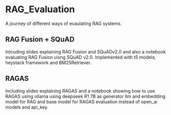# RAG_Evaluation
A journey of different ways of evaulating RAG systems.

## RAG Fusion + SQuAD
Inlcuding slides explaining RAG Fusion and SQuADv2.0 and also a notebook evaluating RAG Fusion uisng SQuAD v2.0. Implemented with t5 models, heystack framework and BM25Retriever.

## RAGAS
Including slides explaining RAGAS and a notebook showing how to use RAGAS using ollama using deepseek R1 7B as generator llm and embedding model for RAG and base model for RAGAS evaluation instead of open_ai models and api_key.
